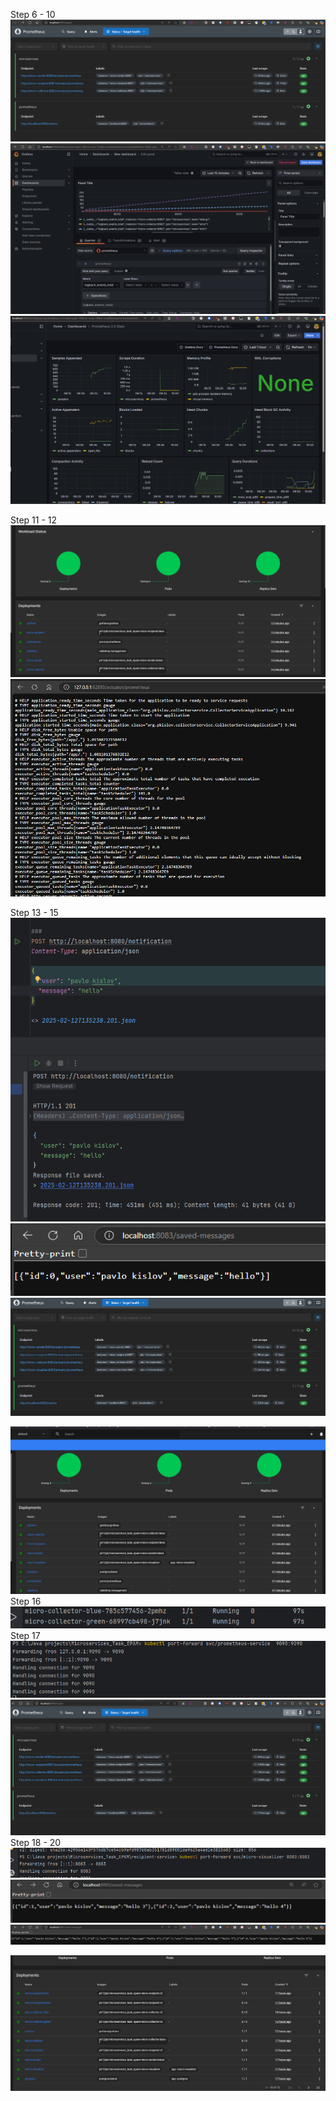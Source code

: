 Step 6 - 10
![img_1.png](img_1.png)
![img.png](img.png)
![img_2.png](img_2.png)

Step 11 - 12
![img_3.png](img_3.png)
![img_4.png](img_4.png)

Step 13 - 15
![img_5.png](img_5.png)
![img_6.png](img_6.png)
![img_7.png](img_7.png)

![img_8.png](img_8.png)
Step 16
![img_9.png](img_9.png)
Step 17
![img_11.png](img_11.png)
![img_10.png](img_10.png)
Step 18 - 20
![img_13.png](img_13.png)
![img_12.png](img_12.png)
![img_14.png](img_14.png)

![img_15.png](img_15.png)